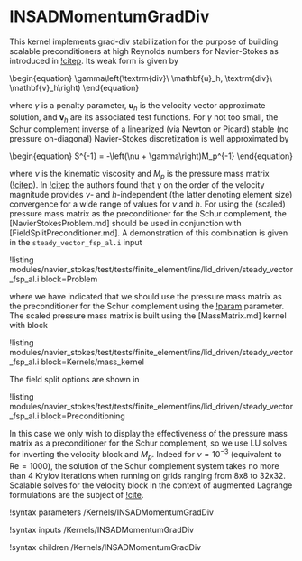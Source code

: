 # INSADMomentumGradDiv

This kernel implements grad-div stabilization for the purpose of building
scalable preconditioners at high Reynolds numbers for Navier-Stokes as introduced in
[!citep](benzi2006augmented). Its weak form is given by

\begin{equation}
\gamma\left(\textrm{div}\ \mathbf{u}_h, \textrm{div}\ \mathbf{v}_h\right)
\end{equation}

where $\gamma$ is a penalty parameter, $\mathbf{u}_h$ is the velocity vector
approximate solution, and $\mathbf{v}_h$ are its associated test functions. For
$\gamma$ not too small, the Schur complement inverse of a linearized (via Newton or
Picard) stable (no pressure on-diagonal) Navier-Stokes discretization is well
approximated by

\begin{equation}
S^{-1} = -\left(\nu + \gamma\right)M_p^{-1}
\end{equation}

where $\nu$ is the kinematic viscosity and $M_p$ is the pressure mass matrix
([!citep](farrell2019augmented)). In [!citep](benzi2006augmented) the authors
found that $\gamma$ on the order of the velocity magnitude provides $\nu$- and
$h$-independent (the latter denoting element size) convergence for a wide range
of values for $\nu$ and $h$. For using the (scaled) pressure mass matrix as the
preconditioner for the Schur complement, the [NavierStokesProblem.md] should be
used in conjunction with [FieldSplitPreconditioner.md]. A demonstration of this
combination is given in the `steady_vector_fsp_al.i` input

!listing modules/navier_stokes/test/tests/finite_element/ins/lid_driven/steady_vector_fsp_al.i block=Problem

where we have indicated that we should use the pressure mass matrix as the
preconditioner for the Schur complement using the
[!param](/Problem/NavierStokesProblem/use_pressure_mass_matrix) parameter. The
scaled pressure mass matrix is built using the [MassMatrix.md] kernel with block

!listing modules/navier_stokes/test/tests/finite_element/ins/lid_driven/steady_vector_fsp_al.i block=Kernels/mass_kernel

The field split options are shown in

!listing modules/navier_stokes/test/tests/finite_element/ins/lid_driven/steady_vector_fsp_al.i block=Preconditioning

In this case we only wish to display the effectiveness of the pressure mass
matrix as a preconditioner for the Schur complement, so we use LU solves for
inverting the velocity block and $M_p$. Indeed for $\nu=10^{-3}$ (equivalent to
$\textrm{Re}=1000$), the solution of the Schur complement system takes no more
than 4 Krylov iterations when running on grids ranging from 8x8 to
32x32. Scalable solves for the velocity block in the context of augmented
Lagrange formulations are the subject of [!cite](benzi2023solving).

!syntax parameters /Kernels/INSADMomentumGradDiv

!syntax inputs /Kernels/INSADMomentumGradDiv

!syntax children /Kernels/INSADMomentumGradDiv
